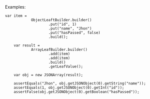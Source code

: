 
Examples:

    var item =
                ObjectLeaftBuilder.builder()
                        .put("id", 1)
                        .put("name", "Jhon")
                        .put("hasPassed", false)
                        .build();

        var result =
                ArrayLeafBuilder.builder()
                        .add(item)
                        .add(item)
                        .build()
                        .getLeafValue();

        var obj = new JSONArray(result);

        assertEquals("Jhon", obj.getJSONObject(0).getString("name"));
        assertEquals(1, obj.getJSONObject(0).getInt("id"));
        assertFalse(obj.getJSONObject(0).getBoolean("hasPassed"));